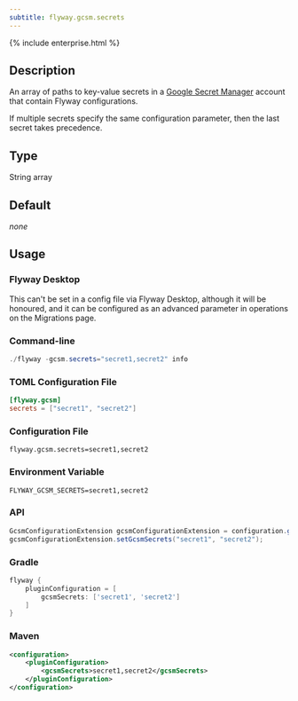 ```yaml
---
subtitle: flyway.gcsm.secrets
---
```


{% include enterprise.html %}

## Description

An array of paths to key-value secrets in a [Google Secret Manager](Configuration/flyway-namespace/flyway-google-cloud-secret-manager-namespace) account that contain Flyway configurations.

If multiple secrets specify the same configuration parameter, then the last secret takes precedence.

## Type

String array

## Default

<i>none</i>

## Usage

### Flyway Desktop

This can't be set in a config file via Flyway Desktop, although it will be honoured, and it can be configured as an advanced parameter in operations on the Migrations page.

### Command-line

```powershell
./flyway -gcsm.secrets="secret1,secret2" info
```

### TOML Configuration File

```toml
[flyway.gcsm]
secrets = ["secret1", "secret2"]
```

### Configuration File

```properties
flyway.gcsm.secrets=secret1,secret2
```

### Environment Variable

```properties
FLYWAY_GCSM_SECRETS=secret1,secret2
```

### API

```java
GcsmConfigurationExtension gcsmConfigurationExtension = configuration.getPluginRegister().getPlugin(GcsmConfigurationExtension.class)
gcsmConfigurationExtension.setGcsmSecrets("secret1", "secret2");
```

### Gradle

```groovy
flyway {
    pluginConfiguration = [
        gcsmSecrets: ['secret1', 'secret2']
    ]
}
```

### Maven

```xml
<configuration>
    <pluginConfiguration>
        <gcsmSecrets>secret1,secret2</gcsmSecrets>
    </pluginConfiguration>
</configuration>
```
